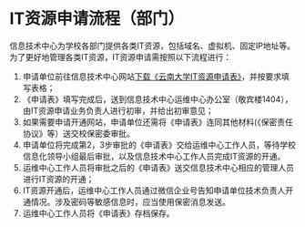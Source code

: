 # IT资源申请流程（部门）

信息技术中心为学校各部门提供各类IT资源，包括域名、虚拟机、固定IP地址等。为了更好地管理各类IT资源，IT资源申请需按照以下流程进行：

1. 申请单位前往信息技术中心网站[下载《云南大学IT资源申请表》](http://go.ynu.edu.cn/it-resource-application-form)，并按要求填写表格；
2. 《申请表》填写完成后，送到信息技术中心运维中心办公室（敬宾楼1404），由IT资源申请业务负责人进行初审，并给出初审意见；
3. 如果需要申请开通网站，申请单位还需将《申请表》连同其他材料(《保密责任协议》等）送交校保密委审批。
4. 申请单位将完成第2，3步审批的《申请表》交给运维中心工作人员，等待学校信息化领导小组最后审批，以及信息技术中心工作人员完成IT资源的开通。
5. 运维中心工作人员将审批之后的《申请表》送交信息技术中心相应的管理人员进行IT资源的开通；
6. IT资源开通后，运维中心工作人员通过微信企业号告知申请单位技术负责人开通情况。涉及密码等敏感信息时，应当使用保密消息发送。
7. 运维中心工作人员将《申请表》存档保存。

